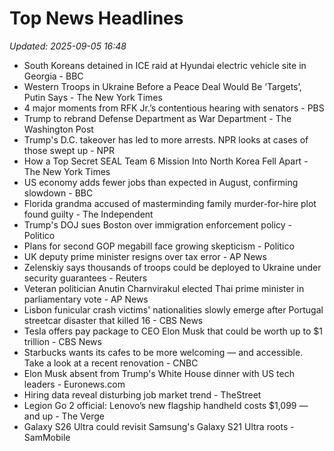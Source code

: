 # Top News Headlines

_Updated: 2025-09-05 16:48_

- South Koreans detained in ICE raid at Hyundai electric vehicle site in Georgia - BBC
- Western Troops in Ukraine Before a Peace Deal Would Be ‘Targets’, Putin Says - The New York Times
- 4 major moments from RFK Jr.’s contentious hearing with senators - PBS
- Trump to rebrand Defense Department as War Department - The Washington Post
- Trump's D.C. takeover has led to more arrests. NPR looks at cases of those swept up - NPR
- How a Top Secret SEAL Team 6 Mission Into North Korea Fell Apart - The New York Times
- US economy adds fewer jobs than expected in August, confirming slowdown - BBC
- Florida grandma accused of masterminding family murder-for-hire plot found guilty - The Independent
- Trump's DOJ sues Boston over immigration enforcement policy - Politico
- Plans for second GOP megabill face growing skepticism - Politico
- UK deputy prime minister resigns over tax error - AP News
- Zelenskiy says thousands of troops could be deployed to Ukraine under security guarantees - Reuters
- Veteran politician Anutin Charnvirakul elected Thai prime minister in parliamentary vote - AP News
- Lisbon funicular crash victims' nationalities slowly emerge after Portugal streetcar disaster that killed 16 - CBS News
- Tesla offers pay package to CEO Elon Musk that could be worth up to $1 trillion - CBS News
- Starbucks wants its cafes to be more welcoming — and accessible. Take a look at a recent renovation - CNBC
- Elon Musk absent from Trump's White House dinner with US tech leaders - Euronews.com
- Hiring data reveal disturbing job market trend - TheStreet
- Legion Go 2 official: Lenovo’s new flagship handheld costs $1,099 — and up - The Verge
- Galaxy S26 Ultra could revisit Samsung's Galaxy S21 Ultra roots - SamMobile